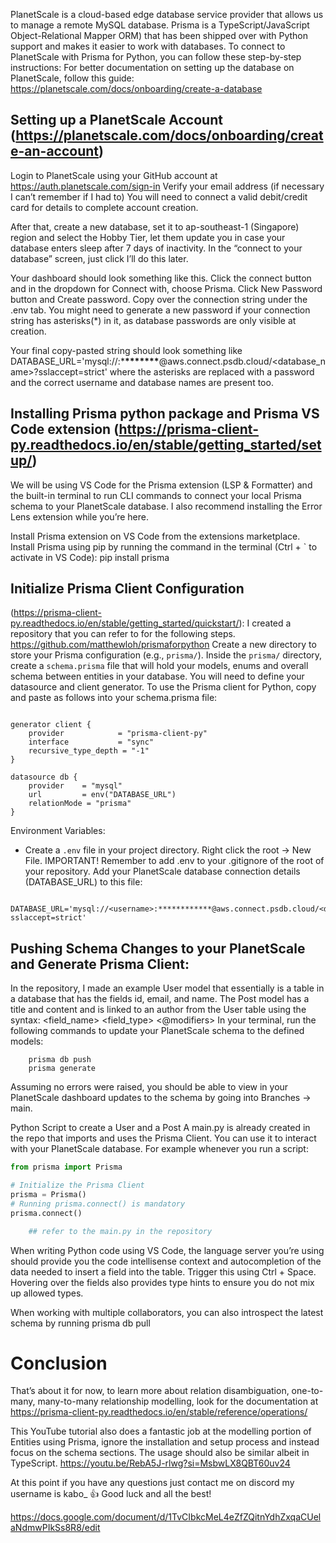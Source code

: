 PlanetScale is a cloud-based edge database service provider that allows us to manage a remote MySQL database. Prisma is a TypeScript/JavaScript Object-Relational Mapper ORM) that has been shipped over with Python support and makes it easier to work with databases. To connect to PlanetScale with Prisma for Python, you can follow these step-by-step instructions: For better documentation on setting up the database on PlanetScale, follow this guide:
https://planetscale.com/docs/onboarding/create-a-database

## Setting up a PlanetScale Account (https://planetscale.com/docs/onboarding/create-an-account)

Login to PlanetScale using your GitHub account at https://auth.planetscale.com/sign-in
Verify your email address (if necessary I can’t remember if I had to)
You will need to connect a valid debit/credit card for details to complete account creation.

After that, create a new database, set it to ap-southeast-1 (Singapore) region and select the Hobby Tier, let them update you in case your database enters sleep after 7 days of inactivity. In the “connect to your database” screen, just click I’ll do this later.

Your dashboard should look something like this. Click the connect button and in the dropdown for Connect with, choose Prisma. Click New Password button and Create password. Copy over the connection string under the .env tab. You might need to generate a new password if your connection string has asterisks(\*) in it, as database passwords are only visible at creation.

Your final copy-pasted string should look something like
DATABASE_URL='mysql://<username>:\***\*\*\*\*\*\*\***@aws.connect.psdb.cloud/<database_name>?sslaccept=strict'
where the asterisks are replaced with a password and the correct username and database names are present too.

## Installing Prisma python package and Prisma VS Code extension (https://prisma-client-py.readthedocs.io/en/stable/getting_started/setup/)

We will be using VS Code for the Prisma extension (LSP & Formatter) and the built-in terminal to run CLI commands to connect your local Prisma schema to your PlanetScale database. I also recommend installing the Error Lens extension while you’re here.

Install Prisma extension on VS Code from the extensions marketplace.
Install Prisma using pip by running the command in the terminal (Ctrl + ` to activate in VS Code):
pip install prisma

## Initialize Prisma Client Configuration

(https://prisma-client-py.readthedocs.io/en/stable/getting_started/quickstart/):
I created a repository that you can refer to for the following steps.
https://github.com/matthewloh/prismaforpython
Create a new directory to store your Prisma configuration (e.g., `prisma/`).
Inside the `prisma/` directory, create a `schema.prisma` file that will hold your models, enums and overall schema between entities in your database. You will need to define your datasource and client generator. To use the Prisma client for Python, copy and paste as follows into your schema.prisma file:

```// in your schema.prisma

generator client {
	provider         	= "prisma-client-py"
	interface        	= "sync"
	recursive_type_depth = "-1"
}

datasource db {
	provider 	= "mysql"
	url      	= env("DATABASE_URL")
	relationMode = "prisma"
}

```

Environment Variables:

- Create a `.env` file in your project directory. Right click the root -> New File. IMPORTANT! Remember to add .env to your .gitignore of the root of your repository. Add your PlanetScale database connection details (DATABASE_URL) to this file:

```.env

DATABASE_URL='mysql://<username>:************@aws.connect.psdb.cloud/<database_name>?sslaccept=strict'

```

## Pushing Schema Changes to your PlanetScale and Generate Prisma Client:

In the repository, I made an example User model that essentially is a table in a database that has the fields id, email, and name. The Post model has a title and content and is linked to an author from the User table using the syntax:
<field_name> <field_type> <@modifiers>
In your terminal, run the following commands to update your PlanetScale schema to the defined models:

```in your terminal
	prisma db push
	prisma generate
```

Assuming no errors were raised, you should be able to view in your PlanetScale dashboard updates to the schema by going into Branches -> main.

Python Script to create a User and a Post
A main.py is already created in the repo that imports and uses the Prisma Client. You can use it to interact with your PlanetScale database. For example whenever you run a script:

```python
from prisma import Prisma

# Initialize the Prisma Client
prisma = Prisma()
# Running prisma.connect() is mandatory
prisma.connect()

	## refer to the main.py in the repository
```

When writing Python code using VS Code, the language server you’re using should provide you the code intellisense context and autocompletion of the data needed to insert a field into the table. Trigger this using Ctrl + Space. Hovering over the fields also provides type hints to ensure you do not mix up allowed types.

When working with multiple collaborators, you can also introspect the latest schema by running
prisma db pull

# Conclusion

That’s about it for now, to learn more about relation disambiguation, one-to-many, many-to-many relationship modelling, look for the documentation at
https://prisma-client-py.readthedocs.io/en/stable/reference/operations/

This YouTube tutorial also does a fantastic job at the modelling portion of Entities using Prisma, ignore the installation and setup process and instead focus on the schema sections. The usage should also be similar albeit in TypeScript.
https://youtu.be/RebA5J-rlwg?si=MsbwLX8QBT60uv24

At this point if you have any questions just contact me on discord my username is kabo\_
👍 Good luck and all the best!

https://docs.google.com/document/d/1TvCIbkcMeL4eZfZQitnYdhZxqaCUelaNdmwPIkSs8R8/edit